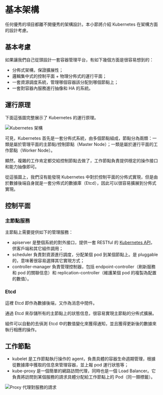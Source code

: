 # 基本架構

任何優秀的項目都離不開優秀的架構設計。本小節將介紹 Kubernetes 在架構方面的設計考慮。

## 基本考慮
如果讓我們自己從頭設計一套容器管理平台，有如下幾個方面是很容易想到的：
* 分佈式架構，保證擴展性；
* 邏輯集中式的控制平面 + 物理分佈式的運行平面；
* 一套資源調度系統，管理哪個容器該分配到哪個節點上；
* 一套對容器內服務進行抽像和 HA 的系統。

## 運行原理

下面這張圖完整展示了 Kubernetes 的運行原理。

![Kubernetes 架構](../../_images/k8s_architecture.png)

可見，Kubernetes 首先是一套分佈式系統，由多個節點組成，節點分為兩類：一類是屬於管理平面的主節點/控制節點（Master Node）；一類是屬於運行平面的工作節點（Worker Node）。

顯然，複雜的工作肯定都交給控制節點去做了，工作節點負責提供穩定的操作接口和能力抽像即可。

從這張圖上，我們沒有能發現 Kubernetes 中對於控制平面的分佈式實現，但是由於數據後端自身就是一套分佈式的數據庫（Etcd），因此可以很容易擴展到分佈式實現。

## 控制平面
### 主節點服務
主節點上需要提供如下的管理服務：
* apiserver 是整個系統的對外接口，提供一套 RESTful 的 [Kubernetes API](https://github.com/GoogleCloudPlatform/kubernetes/blob/master/docs/api.md)，供客戶端和其它組件調用；
* scheduler 負責對資源進行調度，分配某個 pod 到某個節點上。是 pluggable的，意味著很容易選擇其它實現方式；
* controller-manager 負責管理控制器，包括 endpoint-controller（刷新服務和 pod 的關聯信息）和 replication-controller（維護某個 pod 的複製為配置的數值）。

### Etcd
這裡 Etcd 即作為數據後端，又作為消息中間件。

通過 Etcd 來存儲所有的主節點上的狀態信息，很容易實現主節點的分佈式擴展。

組件可以自動的去偵測 Etcd 中的數值變化來獲得通知，並且獲得更新後的數據來執行相應的操作。

## 工作節點
* kubelet 是工作節點執行操作的 agent，負責具體的容器生命週期管理，根據從數據庫中獲取的信息來管理容器，並上報 pod 運行狀態等；
* kube-proxy 是一個簡單的網路訪問代理，同時也是一個 Load Balancer。它負責將訪問到某個服務的請求具體分配給工作節點上的 Pod（同一類標籤）。

![Proxy 代理對服務的請求](../../_images/kube-proxy.png)
